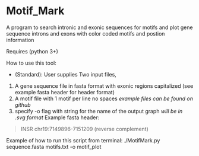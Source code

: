 # Motif_Mark
A program to search intronic and exonic sequences for motifs and plot gene sequence introns and exons with color coded motifs  and postion information

Requires (python 3+)


How to use this tool:
- (Standard): User supplies Two input files,
 1) A gene sequence  file in fasta format with exonic regions capitalized (see example fasta header for header format)
 2) A motif file with 1 motif per line no spaces
    *example files can be found on github*
 3) specify -o flag with string for the name of the output graph *will be in .svg format*
Example fasta header:
 >INSR chr19:7149896-7151209 (reverse complement)

Example of how to run this script from terminal:
./MotifMark.py sequence.fasta motifs.txt -o motif_plot 
